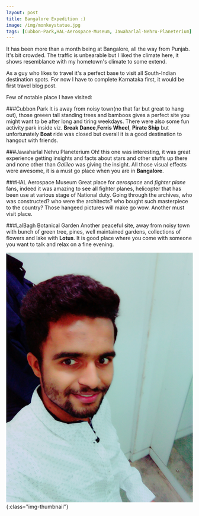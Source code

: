 ```yaml
---
layout: post
title: Bangalore Expedition :)
image: /img/monkeystatue.jpg
tags: [Cubbon-Park,HAL-Aerospace-Museum, Jawaharlal-Nehru-Planeterium]
---
```


It has been more than a month being at Bangalore, all the way from Punjab.
It's bit crowded. The traffic is unbearable but I liked the climate here, it shows resemblance with my hometown's climate to some extend.

As a guy who likes to travel it's a perfect base to visit all South-Indian destination spots.
For now I have to complete Karnataka first, it would be first travel blog post.

Few of notable place I have visited:

###Cubbon Park
It is away from noisy town(no that far but great to hang out), those greeen tall standing trees and bamboos gives a perfect site you might want to be after long and tiring weekdays. There were also some fun activity park inside viz. **Break Dance**,**Ferris Wheel**, **Pirate Ship** but unfortunately **Boat** ride was closed but overall it is a good destination to hangout with friends.

###Jawaharlal Nehru Planeterium
Oh! this one was interesting, it was great experience getting insights and facts about stars and other stuffs up there and none other than _Galileo_ was giving the insight. All those visual effects were awesome, it is a must go place when you are in **Bangalore**.

###HAL Aerospace Museum
Great place for _aerospace_ and _fighter plane_ fans, indeed it was amazing to see all fighter planes, helicopter that has been use at various stage of National duty. Going through the archives, who  was constructed? who were the architects? who bought such masterpiece to the country? Those hangeed pictures will make go wow. Another must visit place.

###LalBagh Botanical Garden
Another peaceful site, away from noisy town with bunch of green tree, pines, well maintained gardens, collections of flowers and lake with **Lotus**. It is good place where you come with someone you want to talk and relax on a fine evening.

![Testing Image Upload](/img/sahilpaudel.jpg){:class="img-thumbnail"}
